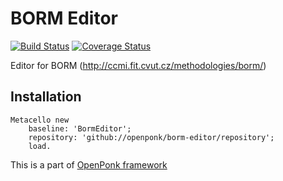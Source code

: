 # BORM Editor
[![Build Status](https://travis-ci.org/OpenPonk/borm-editor.svg?branch=master)](https://travis-ci.org/OpenPonk/class-editor) [![Coverage Status](https://coveralls.io/repos/github/OpenPonk/class-editor/badge.svg?branch=master)](https://coveralls.io/github/OpenPonk/class-editor?branch=master)

Editor for BORM (http://ccmi.fit.cvut.cz/methodologies/borm/)

## Installation

```smalltalk
Metacello new
	baseline: 'BormEditor';
	repository: 'github://openponk/borm-editor/repository';
	load.
```

This is a part of [OpenPonk framework](https://openponk.github.io)

